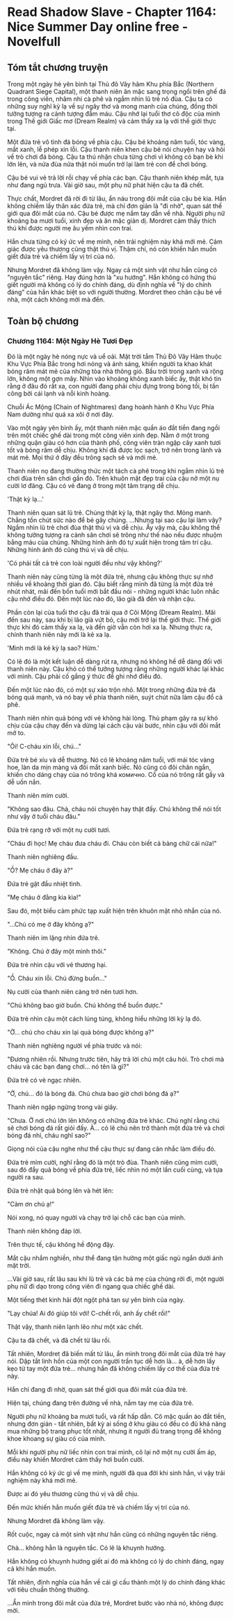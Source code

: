 # Read Shadow Slave - Chapter 1164: Nice Summer Day online free - Novelfull

## Tóm tắt chương truyện

Trong một ngày hè yên bình tại Thủ đô Vây hãm Khu phía Bắc (Northern Quadrant Siege Capital), một thanh niên ăn mặc sang trọng ngồi trên ghế đá trong công viên, nhâm nhi cà phê và ngắm nhìn lũ trẻ nô đùa. Cậu ta có những suy nghĩ kỳ lạ về sự ngây thơ và mong manh của chúng, đồng thời tưởng tượng ra cảnh tượng đẫm máu. Cậu nhớ lại tuổi thơ cô độc của mình trong Thế giới Giấc mơ (Dream Realm) và cảm thấy xa lạ với thế giới thực tại.

Một đứa trẻ vô tình đá bóng về phía cậu. Cậu bé khoảng năm tuổi, tóc vàng, mắt xanh, lễ phép xin lỗi. Cậu thanh niên khen cậu bé nói chuyện hay và hỏi về trò chơi đá bóng. Cậu ta thú nhận chưa từng chơi vì không có bạn bè khi lớn lên, và nửa đùa nửa thật nói muốn trở lại làm trẻ con để chơi bóng.

Cậu bé vui vẻ trả lời rồi chạy về phía các bạn. Cậu thanh niên khép mắt, tựa như đang ngủ trưa. Vài giờ sau, một phụ nữ phát hiện cậu ta đã chết.

Thực chất, Mordret đã rời đi từ lâu, ẩn náu trong đôi mắt của cậu bé kia. Hắn không chiếm lấy thân xác đứa trẻ, mà chỉ đơn giản là "đi nhờ", quan sát thế giới qua đôi mắt của nó. Cậu bé được mẹ nắm tay dẫn về nhà. Người phụ nữ khoảng ba mươi tuổi, xinh đẹp và ăn mặc giản dị. Mordret cảm thấy thích thú khi được người mẹ âu yếm nhìn con trai.

Hắn chưa từng có ký ức về mẹ mình, nên trải nghiệm này khá mới mẻ. Cảm giác được yêu thương cũng thật thú vị. Thậm chí, nó còn khiến hắn muốn giết đứa trẻ và chiếm lấy vị trí của nó.

Nhưng Mordret đã không làm vậy. Ngay cả một sinh vật như hắn cũng có "nguyên tắc" riêng. Hay đúng hơn là "xu hướng". Hắn không có hứng thú giết người mà không có lý do chính đáng, dù định nghĩa về "lý do chính đáng" của hắn khác biệt so với người thường. Mordret theo chân cậu bé về nhà, một cách không mời mà đến.

## Toàn bộ chương

### Chương 1164: Một Ngày Hè Tươi Đẹp

Đó là một ngày hè nóng nực và uể oải. Mặt trời tắm Thủ Đô Vây Hãm thuộc Khu Vực Phía Bắc trong hơi nóng và ánh sáng, khiến người ta khao khát bóng râm mát mẻ của những tòa nhà thông gió. Bầu trời trong xanh và rộng lớn, không một gợn mây. Nhìn vào khoảng không xanh biếc ấy, thật khó tin rằng ở đâu đó rất xa, con người đang phải chịu đựng trong bóng tối, bị tấn công bởi cái lạnh và nỗi kinh hoàng.

Chuỗi Ác Mộng (Chain of Nightmares) đang hoành hành ở Khu Vực Phía Nam dường như quá xa xôi ở nơi đây.

Vào một ngày yên bình ấy, một thanh niên mặc quần áo đắt tiền đang ngồi trên một chiếc ghế dài trong một công viên xinh đẹp. Nằm ở một trong những quận giàu có hơn của thành phố, công viên tràn ngập cây xanh tươi tốt và bóng râm dễ chịu. Không khí đã được lọc sạch, trở nên trong lành và mát mẻ. Mọi thứ ở đây đều trông sạch sẽ và mới mẻ.

Thanh niên nọ đang thưởng thức một tách cà phê trong khi ngắm nhìn lũ trẻ chơi đùa trên sân chơi gần đó. Trên khuôn mặt đẹp trai của cậu nở một nụ cười lơ đãng. Cậu có vẻ đang ở trong một tâm trạng dễ chịu.

'Thật kỳ lạ...'

Thanh niên quan sát lũ trẻ. Chúng thật kỳ lạ, thật ngây thơ. Mỏng manh. Chẳng tốn chút sức nào để bẻ gãy chúng. ...Nhưng tại sao cậu lại làm vậy? Ngắm nhìn lũ trẻ chơi đùa thật thú vị và dễ chịu. Ấy vậy mà, cậu không thể không tưởng tượng ra cảnh sân chơi sẽ trông như thế nào nếu được nhuộm bằng máu của chúng. Những hình ảnh đó tự xuất hiện trong tâm trí cậu. Những hình ảnh đó cũng thú vị và dễ chịu.

'Có phải tất cả trẻ con loài người đều như vậy không?'

Thanh niên này cũng từng là một đứa trẻ, nhưng cậu không thực sự nhớ nhiều về khoảng thời gian đó. Cậu biết rằng mình đã từng là một đứa trẻ nhút nhát, mãi đến bốn tuổi mới bắt đầu nói - những người khác luôn nhắc cậu nhớ điều đó. Đến một lúc nào đó, lão già đã đến và nhận cậu.

Phần còn lại của tuổi thơ cậu đã trải qua ở Cõi Mộng (Dream Realm). Mãi đến sau này, sau khi bị lão già vứt bỏ, cậu mới trở lại thế giới thực. Thế giới thực khi đó cảm thấy xa lạ, và đến giờ vẫn còn hơi xa lạ. Nhưng thực ra, chính thanh niên này mới là kẻ xa lạ.

'Mình mới là kẻ kỳ lạ sao? Hừm.'

Có lẽ đó là một kết luận dễ dàng rút ra, nhưng nó không hề dễ dàng đối với thanh niên này. Cậu khó có thể tưởng tượng rằng những người khác lại khác với mình. Cậu phải cố gắng ý thức để ghi nhớ điều đó.

Đến một lúc nào đó, có một sự xáo trộn nhỏ. Một trong những đứa trẻ đá bóng quá mạnh, và nó bay về phía thanh niên, suýt chút nữa làm cậu đổ cà phê.

Thanh niên nhìn quả bóng với vẻ không hài lòng. Thủ phạm gây ra sự khó chịu của cậu chạy đến và dừng lại cách cậu vài bước, nhìn cậu với đôi mắt mở to.

"Ôi! C-cháu xin lỗi, chú..."

Đứa trẻ bé xíu và dễ thương. Nó có lẽ khoảng năm tuổi, với mái tóc vàng hoe, làn da mịn màng và đôi mắt xanh biếc. Nó cũng có đôi chân ngắn, khiến cho dáng chạy của nó trông khá комично. Cổ của nó trông rất gầy và dễ uốn nắn.

Thanh niên mỉm cười.

"Không sao đâu. Chà, cháu nói chuyện hay thật đấy. Chú không thể nói tốt như vậy ở tuổi cháu đâu."

Đứa trẻ rạng rỡ với một nụ cười tươi.

"Cháu đi học! Mẹ cháu đưa cháu đi. Cháu còn biết cả bảng chữ cái nữa!"

Thanh niên nghiêng đầu.

"Ồ? Mẹ cháu ở đây à?"

Đứa trẻ gật đầu nhiệt tình.

"Mẹ cháu ở đằng kia kìa!"

Sau đó, một biểu cảm phức tạp xuất hiện trên khuôn mặt nhỏ nhắn của nó.

"...Chú có mẹ ở đây không ạ?"

Thanh niên im lặng nhìn đứa trẻ.

"Không. Chú ở đây một mình thôi."

Đứa trẻ nhìn cậu với vẻ thương hại.

"Ồ. Cháu xin lỗi. Chú đừng buồn..."

Nụ cười của thanh niên càng trở nên tươi hơn.

"Chú không bao giờ buồn. Chú không thể buồn được."

Đứa trẻ nhìn cậu một cách lúng túng, không hiểu những lời kỳ lạ đó.

"Ờ... chú cho cháu xin lại quả bóng được không ạ?"

Thanh niên nghiêng người về phía trước và nói:

"Đương nhiên rồi. Nhưng trước tiên, hãy trả lời chú một câu hỏi. Trò chơi mà cháu và các bạn đang chơi... nó tên là gì?"

Đứa trẻ có vẻ ngạc nhiên.

"Ờ, chú... đó là bóng đá. Chú chưa bao giờ chơi bóng đá ạ?"

Thanh niên ngập ngừng trong vài giây.

"Chưa. Ở nơi chú lớn lên không có những đứa trẻ khác. Chú nghĩ rằng chú sẽ chơi bóng đá rất giỏi đấy. À... có lẽ chú nên trở thành một đứa trẻ và chơi bóng đá nhỉ, cháu nghĩ sao?"

Giọng nói của cậu nghe như thể cậu thực sự đang cân nhắc làm điều đó.

Đứa trẻ mỉm cười, nghĩ rằng đó là một trò đùa. Thanh niên cũng mỉm cười, sau đó đẩy quả bóng về phía đứa trẻ, liếc nhìn nó một lần cuối cùng, và tựa người ra sau.

Đứa trẻ nhặt quả bóng lên và hét lên:

"Cảm ơn chú ạ!"

Nói xong, nó quay người và chạy trở lại chỗ các bạn của mình.

Thanh niên không đáp lời.

Trên thực tế, cậu không hề động đậy.

Mắt cậu nhắm nghiền, như thể đang tận hưởng một giấc ngủ ngắn dưới ánh mặt trời.

...Vài giờ sau, rất lâu sau khi lũ trẻ và các bà mẹ của chúng rời đi, một người phụ nữ đi dạo trong công viên đi ngang qua chiếc ghế dài.

Một tiếng thét kinh hãi đột ngột phá tan sự yên bình của ngày.

"Lạy chúa! Ai đó giúp tôi với! C-chết rồi, anh ấy chết rồi!"

Thật vậy, thanh niên lạnh lẽo như một xác chết.

Cậu ta đã chết, và đã chết từ lâu rồi.

Tất nhiên, Mordret đã biến mất từ lâu, ẩn mình trong đôi mắt của đứa trẻ hay nói. Dập tắt linh hồn của một con người trần tục dễ hơn là... à, dễ hơn lấy kẹo từ tay một đứa trẻ... nhưng hắn đã không chiếm lấy cơ thể của đứa trẻ này.

Hắn chỉ đang đi nhờ, quan sát thế giới qua đôi mắt của đứa trẻ.

Hiện tại, chúng đang trên đường về nhà, nắm tay mẹ của đứa trẻ.

Người phụ nữ khoảng ba mươi tuổi, và rất hấp dẫn. Cô mặc quần áo đắt tiền, nhưng đơn giản - tất nhiên, bất kỳ ai sống ở khu giàu có đều có đủ khả năng mua những bộ trang phục tốt nhất, nhưng ít người đủ trang trọng để không khoe khoang sự giàu có của mình.

Mỗi khi người phụ nữ liếc nhìn con trai mình, cô lại nở một nụ cười ấm áp, điều này khiến Mordret cảm thấy hơi buồn cười.

Hắn không có ký ức gì về mẹ mình, người đã qua đời khi sinh hắn, vì vậy trải nghiệm này khá mới mẻ.

Được ai đó yêu thương cũng thú vị và dễ chịu.

Đến mức khiến hắn muốn giết đứa trẻ và chiếm lấy vị trí của nó.

Nhưng Mordret đã không làm vậy.

Rốt cuộc, ngay cả một sinh vật như hắn cũng có những nguyên tắc riêng.

Chà... không hẳn là nguyên tắc. Có lẽ là khuynh hướng.

Hắn không có khuynh hướng giết ai đó mà không có lý do chính đáng, ngay cả khi hắn muốn.

Tất nhiên, định nghĩa của hắn về cái gì cấu thành một lý do chính đáng khác với tiêu chuẩn thông thường.

...Ẩn mình trong đôi mắt của đứa trẻ, Mordret bước vào nhà nó, không được mời.